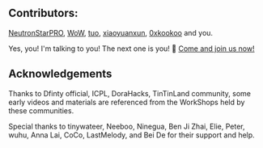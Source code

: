 ## Contributors:

[NeutronStarPRO](https://github.com/NeutronStarPRO), [WoW](https://github.com/RyanLee0396), [tuo](https://github.com/Tuostarfish), [xiaoyuanxun](https://github.com/xiaoyuanxun), [0xkookoo](https://github.com/0xkookoo) and you. 

Yes, you! I'm talking to you! The next one is you! 🫵 [Come and join us now!](https://github.com/NeutronStarDAO)

## Acknowledgements

Thanks to Dfinty official, ICPL, DoraHacks, TinTinLand community, some early videos and materials are referenced from the WorkShops held by these communities.

Special thanks to tinywateer, Neeboo, Ninegua, Ben Ji Zhai, Elie, Peter, wuhu, Anna Lai, CoCo, LastMelody, and Bei De for their support and help. 

